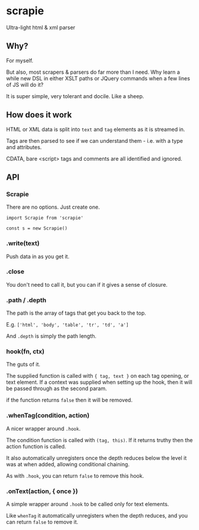 # scrapie
Ultra-light html &amp; xml parser

## Why?

For myself.

But also, most scrapers & parsers do far more than I need. Why learn a
while new DSL in either XSLT paths or JQuery commands when a few
lines of JS will do it?

It is super simple, very tolerant and docile. Like a sheep.

## How does it work

HTML or XML data is split into `text` and `tag` elements as it is streamed in.

Tags are then parsed to see if we can understand them - i.e. with a type
and attributes.

CDATA, bare &lt;script&gt; tags and comments are all identified and ignored.

## API

### Scrapie

There are no options. Just create one.
```
import Scrapie from 'scrapie'

const s = new Scrapie()
```

### .write(text)
Push data in as you get it.

### .close
You don't need to call it, but you can if it gives a sense of closure.

### .path / .depth
The path is the array of tags that get you back to the top.

E.g. `['html', 'body', 'table', 'tr', 'td', 'a']`

And `.depth` is simply the path length.

### hook(fn, ctx)
The guts of it.

The supplied function is called with `{ tag, text }` on each
tag opening, or text element. If a context was supplied when setting up the
hook, then it will be passed through as the second param.

if the function returns `false` then it will be removed.


### .whenTag(condition, action)
A nicer wrapper around `.hook`.

The condition function is called with `(tag, this)`. If it returns truthy
then the action function is called.

It also automatically unregisters once the depth reduces below
the level it was at when added, allowing conditional chaining.

As with `.hook`, you can return `false` to remove this hook.

### .onText(action, { once })
A simple wrapper around `.hook` to be called only for text elements.

Like `whenTag` it automatically unregisters when the depth reduces, and you
can return `false` to remove it.
